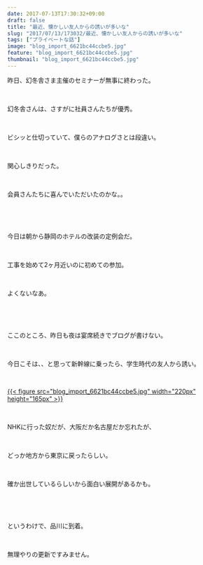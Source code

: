 ```yaml
---
date: 2017-07-13T17:30:32+09:00
draft: false
title: "最近、懐かしい友人からの誘いが多いな"
slug: "2017/07/13/173032/最近、懐かしい友人からの誘いが多いな"
tags: ["プライベートな話"]
image: "blog_import_6621bc44ccbe5.jpg"
feature: "blog_import_6621bc44ccbe5.jpg"
thumbnail: "blog_import_6621bc44ccbe5.jpg"
---
```

<p>昨日、幻冬舎さま主催のセミナーが無事に終わった。</p><p> </p><p>幻冬舎さんは、さすがに社員さんたちが優秀。</p><p> </p><p>ビシッと仕切っていて、僕らのアナログさとは段違い。</p><p> </p><p>関心しきりだった。</p><p> </p><p>会員さんたちに喜んでいただいたのかな。。</p><p> </p><p> </p><p>今日は朝から静岡のホテルの改装の定例会だ。</p><p> </p><p>工事を始めて2ヶ月近いのに初めての参加。</p><p> </p><p>よくないなあ。</p><p> </p><p> </p><p>ここのところ、昨日も夜は宴席続きでブログが書けない。</p><p> </p><p>今日こそは、、と思って新幹線に乗ったら、学生時代の友人から誘い。</p><p> </p><p><a href="blog_import_6621bc44ccbe5.jpg">{{< figure src="blog_import_6621bc44ccbe5.jpg" width="220px" height="165px" >}}</a></p><p> </p><p>NHKに行った奴だが、大阪だか名古屋だか忘れたが、</p><p> </p><p>どっか地方から東京に戻ったらしい。</p><p> </p><p>確か出世しているらしいから面白い展開があるかも。</p><p> </p><p> </p><p>というわけで、品川に到着。</p><p> </p><p>無理やりの更新ですみません。</p><p> </p><p> </p><p> </p><p> </p><p> </p>

